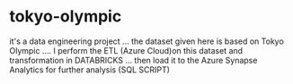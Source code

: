 # tokyo-olympic
it's a data engineering project ... the dataset given here is based on Tokyo Olympic .... I perform the ETL (Azure Cloud)on this dataset and transformation in DATABRICKS  ... then load it to the Azure Synapse Analytics for further analysis (SQL SCRIPT)
